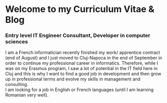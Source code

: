 # Welcome to my Curriculum Vitae & Blog

### Entry level IT Engineer Consultant, Developer in computer sciences

I am a French informatician recently finished my work/ apprentice contract (end of August) and I just moved to Cluj-Napoca in the end of September in order to continue my professional career in informatics. Therefore, while I was on my Erasmus program, I saw a lot of potential in the IT field here in Cluj and this is why I want to find a good job in development and then grow up in professional terms and evolve my skills in management and consulting.  
I am looking for a job in English or French languages (until I am learning Romanian very well).